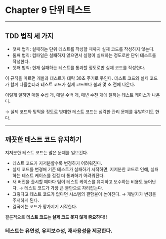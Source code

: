 # Chapter 9 단위 테스트

---

## TDD 법칙 세 가지

- 첫째 법칙: 실패하는 단위 테스트를 작성할 때까지 실제 코드를 작성하지 않는다.
- 둘째 법칙: 컴파일은 실패하지 않으면서 실행이 실패하는 정도로만 단위 테스트를 작성한다.
- 셋째 법칙: 현재 실패하는 테스트를 통과할 정도로만 실제 코드를 작성한다.

이 규칙을 따르면 개발과 테스트가 대략 30초 주기로 묶인다. 테스트 코드와 실제 코드가 함께 나올뿐더러 테스트 코드가 실제 코드보다 불과 몇 초 전에 나온다.

이렇게 일하면 매일 수십 개, 매달 수백 개, 매년 수천 개에 달하는 테스트 케이스가 나온다.

→ 실제 코드와 맞먹을 정도로 방대한 테스트 코드는 심각한 관리 문제를 유발하기도 한다.

---

## 깨끗한 테스트 코드 유지하기

지저분한 테스트 코드는 많은 문제를 일으킨다.

- 테스트 코드가 지저분할수록 변경하기 어려워진다.
- 실제 코드를 변경해 기존 테스트가 실패하기 시작하면, 지저분한 코드로 인해, 실패하는 테스트 케이스를 점점 더 통과하기 어려워진다.
- 새 버전을 출시할 때마다 팀이 테스트 케이스를 유지하고 보수하는 비용도 늘어난다.
  → 테스트 코드가 가장 큰 불만으로 자리잡는다.
- 그렇다고 테스트 코드가 없다면 시스템의 결함율이 높아진다.
  → 개발자가 변경을 주저하게 된다.
- 결국에는 코드가 망가지기 시작한다.

결론적으로 **테스트 코드는 실제 코드 못지 않게 중요하다!!**

### 테스트는 유연성, 유지보수성, 재사용성을 제공한다.